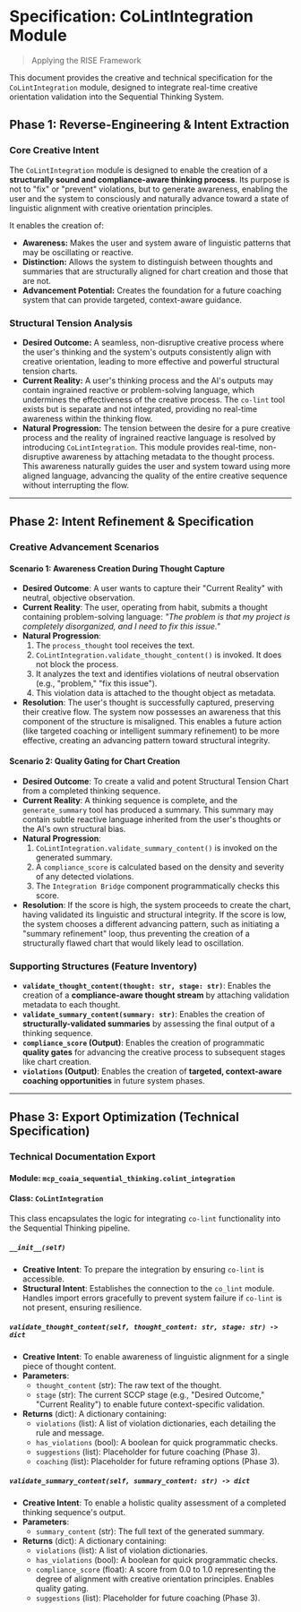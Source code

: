 # Specification: CoLintIntegration Module
> Applying the RISE Framework

This document provides the creative and technical specification for the `CoLintIntegration` module, designed to integrate real-time creative orientation validation into the Sequential Thinking System.

## Phase 1: Reverse-Engineering & Intent Extraction

### Core Creative Intent
The `CoLintIntegration` module is designed to enable the creation of a **structurally sound and compliance-aware thinking process**. Its purpose is not to "fix" or "prevent" violations, but to generate awareness, enabling the user and the system to consciously and naturally advance toward a state of linguistic alignment with creative orientation principles.

It enables the creation of:
- **Awareness:** Makes the user and system aware of linguistic patterns that may be oscillating or reactive.
- **Distinction:** Allows the system to distinguish between thoughts and summaries that are structurally aligned for chart creation and those that are not.
- **Advancement Potential:** Creates the foundation for a future coaching system that can provide targeted, context-aware guidance.

### Structural Tension Analysis
- **Desired Outcome:** A seamless, non-disruptive creative process where the user's thinking and the system's outputs consistently align with creative orientation, leading to more effective and powerful structural tension charts.
- **Current Reality:** A user's thinking process and the AI's outputs may contain ingrained reactive or problem-solving language, which undermines the effectiveness of the creative process. The `co-lint` tool exists but is separate and not integrated, providing no real-time awareness within the thinking flow.
- **Natural Progression:** The tension between the desire for a pure creative process and the reality of ingrained reactive language is resolved by introducing `CoLintIntegration`. This module provides real-time, non-disruptive awareness by attaching metadata to the thought process. This awareness naturally guides the user and system toward using more aligned language, advancing the quality of the entire creative sequence without interrupting the flow.

---

## Phase 2: Intent Refinement & Specification

### Creative Advancement Scenarios

#### Scenario 1: Awareness Creation During Thought Capture
- **Desired Outcome**: A user wants to capture their "Current Reality" with neutral, objective observation.
- **Current Reality**: The user, operating from habit, submits a thought containing problem-solving language: *"The problem is that my project is completely disorganized, and I need to fix this issue."*
- **Natural Progression**:
    1. The `process_thought` tool receives the text.
    2. `CoLintIntegration.validate_thought_content()` is invoked. It does not block the process.
    3. It analyzes the text and identifies violations of neutral observation (e.g., "problem," "fix this issue").
    4. This violation data is attached to the thought object as metadata.
- **Resolution**: The user's thought is successfully captured, preserving their creative flow. The system now possesses an awareness that this component of the structure is misaligned. This enables a future action (like targeted coaching or intelligent summary refinement) to be more effective, creating an advancing pattern toward structural integrity.

#### Scenario 2: Quality Gating for Chart Creation
- **Desired Outcome**: To create a valid and potent Structural Tension Chart from a completed thinking sequence.
- **Current Reality**: A thinking sequence is complete, and the `generate_summary` tool has produced a summary. This summary may contain subtle reactive language inherited from the user's thoughts or the AI's own structural bias.
- **Natural Progression**:
    1. `CoLintIntegration.validate_summary_content()` is invoked on the generated summary.
    2. A `compliance_score` is calculated based on the density and severity of any detected violations.
    3. The `Integration Bridge` component programmatically checks this score.
- **Resolution**: If the score is high, the system proceeds to create the chart, having validated its linguistic and structural integrity. If the score is low, the system chooses a different advancing pattern, such as initiating a "summary refinement" loop, thus preventing the creation of a structurally flawed chart that would likely lead to oscillation.

### Supporting Structures (Feature Inventory)
- **`validate_thought_content(thought: str, stage: str)`**: Enables the creation of a **compliance-aware thought stream** by attaching validation metadata to each thought.
- **`validate_summary_content(summary: str)`**: Enables the creation of **structurally-validated summaries** by assessing the final output of a thinking sequence.
- **`compliance_score` (Output)**: Enables the creation of programmatic **quality gates** for advancing the creative process to subsequent stages like chart creation.
- **`violations` (Output)**: Enables the creation of **targeted, context-aware coaching opportunities** in future system phases.

---

## Phase 3: Export Optimization (Technical Specification)

### Technical Documentation Export

#### **Module**: `mcp_coaia_sequential_thinking.colint_integration`
#### **Class**: `CoLintIntegration`

This class encapsulates the logic for integrating `co-lint` functionality into the Sequential Thinking pipeline.

##### **`__init__(self)`**
- **Creative Intent**: To prepare the integration by ensuring `co-lint` is accessible.
- **Structural Intent**: Establishes the connection to the `co_lint` module. Handles import errors gracefully to prevent system failure if `co-lint` is not present, ensuring resilience.

##### **`validate_thought_content(self, thought_content: str, stage: str) -> dict`**
- **Creative Intent**: To enable awareness of linguistic alignment for a single piece of thought content.
- **Parameters**:
    - `thought_content` (str): The raw text of the thought.
    - `stage` (str): The current SCCP stage (e.g., "Desired Outcome," "Current Reality") to enable future context-specific validation.
- **Returns** (dict): A dictionary containing:
    - `violations` (list): A list of violation dictionaries, each detailing the rule and message.
    - `has_violations` (bool): A boolean for quick programmatic checks.
    - `suggestions` (list): Placeholder for future coaching (Phase 3).
    - `coaching` (list): Placeholder for future reframing options (Phase 3).

##### **`validate_summary_content(self, summary_content: str) -> dict`**
- **Creative Intent**: To enable a holistic quality assessment of a completed thinking sequence's output.
- **Parameters**:
    - `summary_content` (str): The full text of the generated summary.
- **Returns** (dict): A dictionary containing:
    - `violations` (list): A list of violation dictionaries.
    - `has_violations` (bool): A boolean for quick programmatic checks.
    - `compliance_score` (float): A score from 0.0 to 1.0 representing the degree of alignment with creative orientation principles. Enables quality gating.
    - `suggestions` (list): Placeholder for future coaching (Phase 3).
